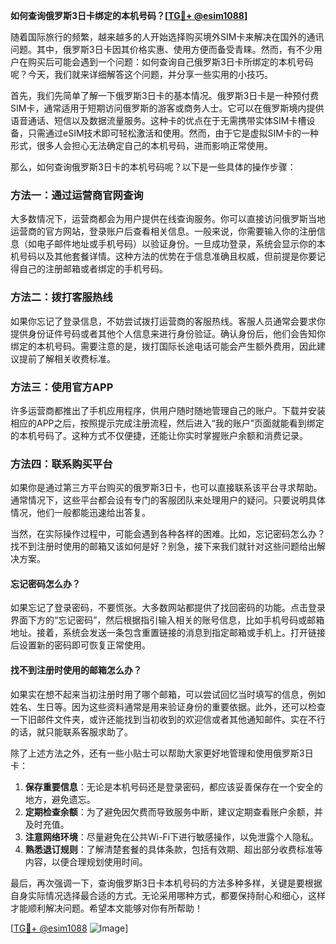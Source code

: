 **如何查询俄罗斯3日卡绑定的本机号码？[[TG💪+ @esim1088](https://t.me/s/esim1088)]**

随着国际旅行的频繁，越来越多的人开始选择购买境外SIM卡来解决在国外的通讯问题。其中，俄罗斯3日卡因其价格实惠、使用方便而备受青睐。然而，有不少用户在购买后可能会遇到一个问题：如何查询自己俄罗斯3日卡所绑定的本机号码呢？今天，我们就来详细解答这个问题，并分享一些实用的小技巧。

首先，我们先简单了解一下俄罗斯3日卡的基本情况。俄罗斯3日卡是一种预付费SIM卡，通常适用于短期访问俄罗斯的游客或商务人士。它可以在俄罗斯境内提供语音通话、短信以及数据流量服务。这种卡的优点在于无需携带实体SIM卡槽设备，只需通过eSIM技术即可轻松激活和使用。然而，由于它是虚拟SIM卡的一种形式，很多人会担心无法确定自己的本机号码，进而影响正常使用。

那么，如何查询俄罗斯3日卡的本机号码呢？以下是一些具体的操作步骤：

### 方法一：通过运营商官网查询

大多数情况下，运营商都会为用户提供在线查询服务。你可以直接访问俄罗斯当地运营商的官方网站，登录账户后查看相关信息。一般来说，你需要输入你的注册信息（如电子邮件地址或手机号码）以验证身份。一旦成功登录，系统会显示你的本机号码以及其他套餐详情。这种方法的优势在于信息准确且权威，但前提是你要记得自己的注册邮箱或者绑定的手机号码。

### 方法二：拨打客服热线

如果你忘记了登录信息，不妨尝试拨打运营商的客服热线。客服人员通常会要求你提供身份证件号码或者其他个人信息来进行身份验证。确认身份后，他们会告知你绑定的本机号码。需要注意的是，拨打国际长途电话可能会产生额外费用，因此建议提前了解相关收费标准。

### 方法三：使用官方APP

许多运营商都推出了手机应用程序，供用户随时随地管理自己的账户。下载并安装相应的APP之后，按照提示完成注册流程，然后进入“我的账户”页面就能看到绑定的本机号码了。这种方式不仅便捷，还能让你实时掌握账户余额和消费记录。

### 方法四：联系购买平台

如果你是通过第三方平台购买的俄罗斯3日卡，也可以直接联系该平台寻求帮助。通常情况下，这些平台都会设有专门的客服团队来处理用户的疑问。只要说明具体情况，他们一般都能迅速给出答复。

当然，在实际操作过程中，可能会遇到各种各样的困难。比如，忘记密码怎么办？找不到注册时使用的邮箱又该如何是好？别急，接下来我们就针对这些问题给出解决方案。

#### 忘记密码怎么办？

如果忘记了登录密码，不要慌张。大多数网站都提供了找回密码的功能。点击登录界面下方的“忘记密码”，然后根据指引输入相关的账号信息，比如手机号码或邮箱地址。接着，系统会发送一条包含重置链接的消息到指定邮箱或手机上。打开链接后设置新的密码即可恢复正常使用。

#### 找不到注册时使用的邮箱怎么办？

如果实在想不起来当初注册时用了哪个邮箱，可以尝试回忆当时填写的信息，例如姓名、生日等。因为这些资料通常是用来验证身份的重要依据。此外，还可以检查一下旧邮件文件夹，或许还能找到当初收到的欢迎信或者其他通知邮件。实在不行的话，就只能联系客服求助了。

除了上述方法之外，还有一些小贴士可以帮助大家更好地管理和使用俄罗斯3日卡：

1. **保存重要信息**：无论是本机号码还是登录密码，都应该妥善保存在一个安全的地方，避免遗忘。
2. **定期检查余额**：为了避免因欠费而导致服务中断，建议定期查看账户余额，并及时充值。
3. **注意网络环境**：尽量避免在公共Wi-Fi下进行敏感操作，以免泄露个人隐私。
4. **熟悉退订规则**：了解清楚套餐的具体条款，包括有效期、超出部分收费标准等内容，以便合理规划使用时间。

最后，再次强调一下，查询俄罗斯3日卡本机号码的方法多种多样，关键是要根据自身实际情况选择最合适的方式。无论采用哪种方式，都要保持耐心和细心，这样才能顺利解决问题。希望本文能够对你有所帮助！

[[TG💪+ @esim1088](https://t.me/s/esim1088) ![Image](https://i.postimg.cc/4NQfJmqS/Snipaste-2025-05-13-00-14-12.png)]